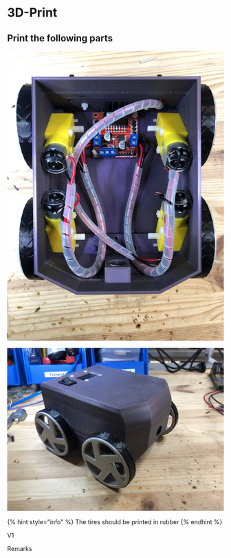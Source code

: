 # 3D-Print

## Print the following parts 

![](../../.gitbook/assets/pytobot_01.jpg)

![](../../.gitbook/assets/pytobot_02.jpg)

{% hint style="info" %}
 The tires should be printed in rubber
{% endhint %}

V1

Remarks

